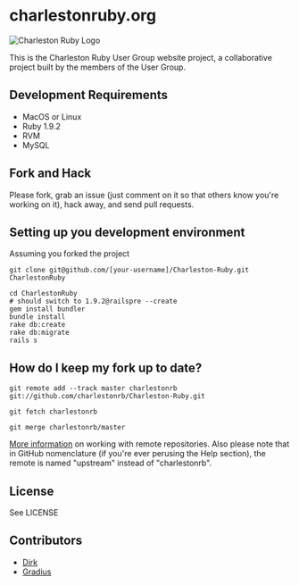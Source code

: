 # charlestonruby.org

![Charleston Ruby Logo](http://www.charlestonruby.org/images/charleston-ruby.gif)

This is the Charleston Ruby User Group website project, a collaborative project built by the members of the User Group.

## Development Requirements

* MacOS or Linux
* Ruby 1.9.2
* RVM
* MySQL

## Fork and Hack

Please fork, grab an issue (just comment on it so that others know you're working on it), hack away, and send pull requests.

## Setting up you development environment

Assuming you forked the project

```
git clone git@github.com/[your-username]/Charleston-Ruby.git CharlestonRuby

cd CharlestonRuby
# should switch to 1.9.2@railspre --create
gem install bundler
bundle install
rake db:create
rake db:migrate
rails s
```

## How do I keep my fork up to date?

```
git remote add --track master charlestonrb git://github.com/charlestonrb/Charleston-Ruby.git

git fetch charlestonrb

git merge charlestonrb/master
```

[More information](http://bradlyfeeley.com/2008/09/03/update-a-github-fork-from-the-original-repo/) on working with remote repositories. Also please note that in GitHub nomenclature (if you're ever perusing the Help section), the remote is named "upstream" instead of "charlestonrb".

## License

See LICENSE

## Contributors

* [Dirk](https://github.com/dirk)
* [Gradius](https://github.com/gradus)
